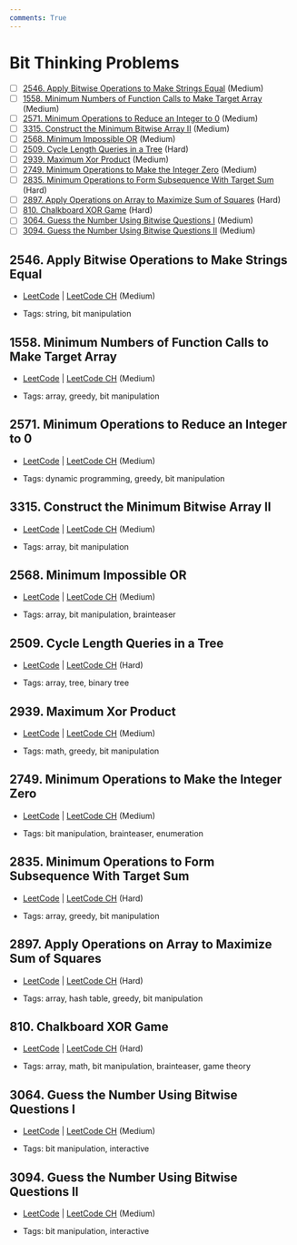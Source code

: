 ```yaml
---
comments: True
---
```


# Bit Thinking Problems

- [ ] [2546. Apply Bitwise Operations to Make Strings Equal](https://leetcode.cn/problems/apply-bitwise-operations-to-make-strings-equal/) (Medium)
- [ ] [1558. Minimum Numbers of Function Calls to Make Target Array](https://leetcode.cn/problems/minimum-numbers-of-function-calls-to-make-target-array/) (Medium)
- [ ] [2571. Minimum Operations to Reduce an Integer to 0](https://leetcode.cn/problems/minimum-operations-to-reduce-an-integer-to-0/) (Medium)
- [ ] [3315. Construct the Minimum Bitwise Array II](https://leetcode.cn/problems/construct-the-minimum-bitwise-array-ii/) (Medium)
- [ ] [2568. Minimum Impossible OR](https://leetcode.cn/problems/minimum-impossible-or/) (Medium)
- [ ] [2509. Cycle Length Queries in a Tree](https://leetcode.cn/problems/cycle-length-queries-in-a-tree/) (Hard)
- [ ] [2939. Maximum Xor Product](https://leetcode.cn/problems/maximum-xor-product/) (Medium)
- [ ] [2749. Minimum Operations to Make the Integer Zero](https://leetcode.cn/problems/minimum-operations-to-make-the-integer-zero/) (Medium)
- [ ] [2835. Minimum Operations to Form Subsequence With Target Sum](https://leetcode.cn/problems/minimum-operations-to-form-subsequence-with-target-sum/) (Hard)
- [ ] [2897. Apply Operations on Array to Maximize Sum of Squares](https://leetcode.cn/problems/apply-operations-on-array-to-maximize-sum-of-squares/) (Hard)
- [ ] [810. Chalkboard XOR Game](https://leetcode.cn/problems/chalkboard-xor-game/) (Hard)
- [ ] [3064. Guess the Number Using Bitwise Questions I](https://leetcode.cn/problems/guess-the-number-using-bitwise-questions-i/) (Medium)
- [ ] [3094. Guess the Number Using Bitwise Questions II](https://leetcode.cn/problems/guess-the-number-using-bitwise-questions-ii/) (Medium)

## 2546. Apply Bitwise Operations to Make Strings Equal

-   [LeetCode](https://leetcode.com/problems/apply-bitwise-operations-to-make-strings-equal/) | [LeetCode CH](https://leetcode.cn/problems/apply-bitwise-operations-to-make-strings-equal/) (Medium)

-   Tags: string, bit manipulation

## 1558. Minimum Numbers of Function Calls to Make Target Array

-   [LeetCode](https://leetcode.com/problems/minimum-numbers-of-function-calls-to-make-target-array/) | [LeetCode CH](https://leetcode.cn/problems/minimum-numbers-of-function-calls-to-make-target-array/) (Medium)

-   Tags: array, greedy, bit manipulation

## 2571. Minimum Operations to Reduce an Integer to 0

-   [LeetCode](https://leetcode.com/problems/minimum-operations-to-reduce-an-integer-to-0/) | [LeetCode CH](https://leetcode.cn/problems/minimum-operations-to-reduce-an-integer-to-0/) (Medium)

-   Tags: dynamic programming, greedy, bit manipulation

## 3315. Construct the Minimum Bitwise Array II

-   [LeetCode](https://leetcode.com/problems/construct-the-minimum-bitwise-array-ii/) | [LeetCode CH](https://leetcode.cn/problems/construct-the-minimum-bitwise-array-ii/) (Medium)

-   Tags: array, bit manipulation

## 2568. Minimum Impossible OR

-   [LeetCode](https://leetcode.com/problems/minimum-impossible-or/) | [LeetCode CH](https://leetcode.cn/problems/minimum-impossible-or/) (Medium)

-   Tags: array, bit manipulation, brainteaser

## 2509. Cycle Length Queries in a Tree

-   [LeetCode](https://leetcode.com/problems/cycle-length-queries-in-a-tree/) | [LeetCode CH](https://leetcode.cn/problems/cycle-length-queries-in-a-tree/) (Hard)

-   Tags: array, tree, binary tree

## 2939. Maximum Xor Product

-   [LeetCode](https://leetcode.com/problems/maximum-xor-product/) | [LeetCode CH](https://leetcode.cn/problems/maximum-xor-product/) (Medium)

-   Tags: math, greedy, bit manipulation

## 2749. Minimum Operations to Make the Integer Zero

-   [LeetCode](https://leetcode.com/problems/minimum-operations-to-make-the-integer-zero/) | [LeetCode CH](https://leetcode.cn/problems/minimum-operations-to-make-the-integer-zero/) (Medium)

-   Tags: bit manipulation, brainteaser, enumeration

## 2835. Minimum Operations to Form Subsequence With Target Sum

-   [LeetCode](https://leetcode.com/problems/minimum-operations-to-form-subsequence-with-target-sum/) | [LeetCode CH](https://leetcode.cn/problems/minimum-operations-to-form-subsequence-with-target-sum/) (Hard)

-   Tags: array, greedy, bit manipulation

## 2897. Apply Operations on Array to Maximize Sum of Squares

-   [LeetCode](https://leetcode.com/problems/apply-operations-on-array-to-maximize-sum-of-squares/) | [LeetCode CH](https://leetcode.cn/problems/apply-operations-on-array-to-maximize-sum-of-squares/) (Hard)

-   Tags: array, hash table, greedy, bit manipulation

## 810. Chalkboard XOR Game

-   [LeetCode](https://leetcode.com/problems/chalkboard-xor-game/) | [LeetCode CH](https://leetcode.cn/problems/chalkboard-xor-game/) (Hard)

-   Tags: array, math, bit manipulation, brainteaser, game theory

## 3064. Guess the Number Using Bitwise Questions I

-   [LeetCode](https://leetcode.com/problems/guess-the-number-using-bitwise-questions-i/) | [LeetCode CH](https://leetcode.cn/problems/guess-the-number-using-bitwise-questions-i/) (Medium)

-   Tags: bit manipulation, interactive

## 3094. Guess the Number Using Bitwise Questions II

-   [LeetCode](https://leetcode.com/problems/guess-the-number-using-bitwise-questions-ii/) | [LeetCode CH](https://leetcode.cn/problems/guess-the-number-using-bitwise-questions-ii/) (Medium)

-   Tags: bit manipulation, interactive
